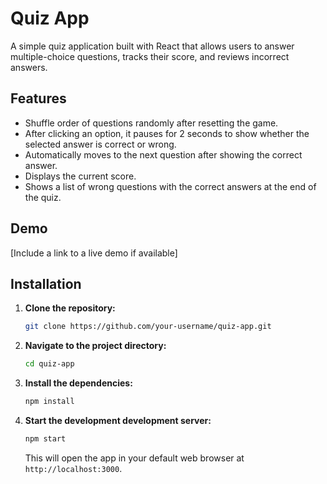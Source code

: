 # Quiz App

A simple quiz application built with React that allows users to answer multiple-choice questions, tracks their score, and reviews incorrect answers.

## Features

- Shuffle order of questions randomly after resetting the game.
- After clicking an option, it pauses for 2 seconds to show whether the selected answer is correct or wrong.
- Automatically moves to the next question after showing the correct answer.
- Displays the current score.
- Shows a list of wrong questions with the correct answers at the end of the quiz.

## Demo

[Include a link to a live demo if available]

## Installation

1. **Clone the repository:**
    ```sh
    git clone https://github.com/your-username/quiz-app.git
    ```

2. **Navigate to the project directory:**
    ```sh
    cd quiz-app
    ```

3. **Install the dependencies:**
    ```sh
    npm install
    ```

4. **Start the development development server:**
    ```sh
    npm start
    ```

    This will open the app in your default web browser at `http://localhost:3000`.

